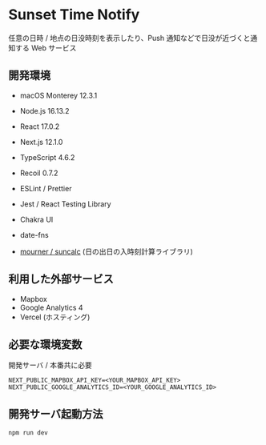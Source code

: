 # Sunset Time Notify

任意の日時 / 地点の日没時刻を表示したり、Push 通知などで日没が近づくと通知する Web サービス

## 開発環境

- macOS Monterey 12.3.1
- Node.js 16.13.2

- React 17.0.2
- Next.js 12.1.0
- TypeScript 4.6.2
- Recoil 0.7.2
- ESLint / Prettier
- Jest / React Testing Library

- Chakra UI
- date-fns

- [mourner / suncalc](https://github.com/mourner/suncalc) (日の出日の入時刻計算ライブラリ)

## 利用した外部サービス

- Mapbox
- Google Analytics 4
- Vercel (ホスティング)

## 必要な環境変数

開発サーバ / 本番共に必要

```vim
NEXT_PUBLIC_MAPBOX_API_KEY=<YOUR_MAPBOX_API_KEY>
NEXT_PUBLIC_GOOGLE_ANALYTICS_ID=<YOUR_GOOGLE_ANALYTICS_ID>
```

## 開発サーバ起動方法

```bash
npm run dev
```
